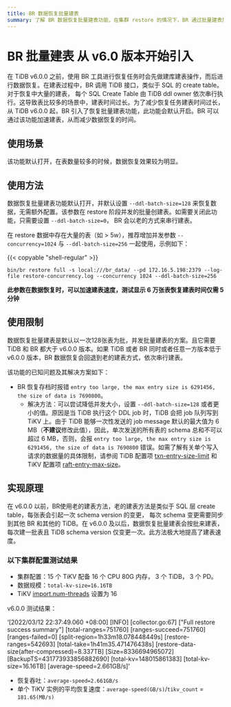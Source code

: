 ```yaml
---
title: BR 数据恢复批量建表
summary: 了解 BR 数据恢复批量建表功能，在集群 restore 的情况下，BR 通过批量建表加速数据恢复。
---
```


# BR 批量建表 <span class="version-mark">从 v6.0 版本开始引入</span>

在 TiDB v6.0.0 之前，使用 BR 工具进行恢复任务时会先做建库建表操作，而后进行数据恢复。在建表过程中，BR 调用 TiDB 接口，类似于 SQL 的 create table。对于恢复中大量的建表， 每个 SQL Create Table 由 TiDB ddl owner 依次串行执行。这导致表比较多的场景中，建表时间过长。为了减少恢复任务建表时间过长，从 TiDB v6.0.0 起，BR 引入了恢复批量建表功能，此功能会默认开启。BR 可以通过该功能加速建表，从而减少数据恢复的时间。

## 使用场景

该功能默认打开，在表数量较多的时候，数据恢复效果较为明显。

## 使用方法

数据恢复批量建表功能默认打开，并默认设置 `--ddl-batch-size=128` 来恢复数据，无需额外配置。该参数在 restore 阶段并发的批量创建表。如需要关闭此功能，只需要设置 `--ddl-batch-size=0`， BR 会以老的方式来串行建表。

在 restore 数据中存在大量的表（如 > 5w），推荐增加并发参数 `--concurrency=1024` 与 `--ddl-batch-size=256` 一起使用，示例如下：

{{< copyable "shell-regular" >}}

```shell
bin/br restore full -s local:///br_data/ --pd 172.16.5.198:2379 --log-file restore-concurrency.log --concurrency 1024 --ddl-batch-size=256
```

**此参数在数据恢复时，可以加速建表速度，测试显示 6 万张表恢复建表时间仅需 5 分钟**

## 使用限制

数据恢复批量建表是默认以一次128张表为批，并发批量建表的方案。且它需要 TiDB 和 BR 都大于 v6.0.0 版本。如果 TiDB 或者 BR 同时或者任意一方版本低于 v6.0.0 版本，BR 数据恢复会回退到老的建表方式，依次串行建表。

该功能的已知问题及其解决方案如下：

- BR 恢复存档时报错 `entry too large, the max entry size is 6291456, the size of data is 7690800`。
    - 解决方法：可以尝试降低并发大小，设置 `--ddl-batch-size=128` 或者更小的值。原因是当 TiDB 执行这个 DDL job 时，TiDB 会把 job 队列写到 TiKV 上。由于 TiDB 能够一次性发送的 job message 默认的最大值为 6 MB（**不建议**修改此值），因此，单次发送的所有表的 schema 总和不可以超过 6 MB，否则，会报 `entry too large, the max entry size is 6291456, the size of data is 7690800` 错误。如需了解有关单个写入请求的数据量的具体限制，请参阅 TiDB 配置项 [txn-entry-size-limit](/tidb-configuration-file.md#txn-entry-size-limit-从-v50-版本开始引入) 和 TiKV 配置项 [raft-entry-max-size](/tikv-configuration-file.md#raft-entry-max-size)。

## 实现原理

在 v6.0.0 以前，BR使用老的建表方法，老的建表方法是类似于 SQL 层 create table，每张表会引起一次 schema version 的变更， 每次 schema 变更需要同步到其他 BR 和其他的 TiDB。在 v6.0.0 及以后，数据恢复批量建表会按批来建表，每次建一批表且 TiDB schema version 仅变更一次。此方法极大地提高了建表速度。

### 以下集群配置测试结果

* 集群配置：15 个 TiKV 配备 16 个 CPU 80G 内存， 3 个 TiDB， 3 个 PD。
* 数据规模：`total-kv-size=16.16TB`
* TiKV [import.num-threads](/tikv-configuration-file.md#num-threads) 设置为 16

v6.0.0 测试结果：

‘[2022/03/12 22:37:49.060 +08:00] [INFO] [collector.go:67] ["Full restore success summary"] [total-ranges=751760] [ranges-succeed=751760] [ranges-failed=0] [split-region=1h33m18.078448449s] [restore-ranges=542693] [total-take=1h41m35.471476438s] [restore-data-size(after-compressed)=8.337TB] [Size=8336694965072] [BackupTS=431773933856882690] [total-kv=148015861383] [total-kv-size=16.16TB] [average-speed=2.661GB/s]’

* 恢复吞吐：`average-speed=2.661GB/s`
* 单个 TiKV 实例的平均恢复速度：`average-speed(GB/s)`/`tikv_count` = `181.65(MB/s)`
